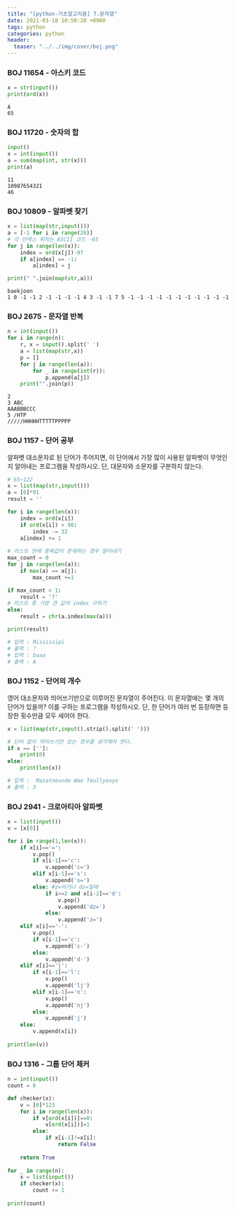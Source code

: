 ```yaml
---
title: "[python-기초알고리즘] 7.문자열"
date: 2021-03-18 10:58:28 +0900
tags: python
categories: python
header:
  teaser: "../../img/cover/boj.png"
---
```




### BOJ 11654 - 아스키 코드


```python
x = str(input())
print(ord(x))
```

    A
    65


### BOJ 11720 - 숫자의 합


```python
input()
x = int(input())
a = sum(map(int, str(x)))
print(a)
```

    11
    10987654321
    46


### BOJ 10809 - 알파벳 찾기


```python
x = list(map(str,input()))
a = [-1 for i in range(26)]
# 각 인덱스 위치는 ASCII 코드 -65
for j in range(len(x)):
    index = ord(x[j])-97
    if a[index] == -1:
        a[index] = j

print(" ".join(map(str,a)))
```

    baekjoon
    1 0 -1 -1 2 -1 -1 -1 -1 4 3 -1 -1 7 5 -1 -1 -1 -1 -1 -1 -1 -1 -1 -1 -1


### BOJ 2675 - 문자열 반복


```python
n = int(input())
for i in range(n):
    r, x = input().split(' ')
    a = list(map(str,x))
    p = []
    for j in range(len(a)):
        for _ in range(int(r)):
            p.append(a[j])
    print("".join(p))
```

    2
    3 ABC
    AAABBBCCC
    5 /HTP
    /////HHHHHTTTTTPPPPP

### BOJ 1157 - 단어 공부
알파벳 대소문자로 된 단어가 주어지면, 이 단어에서 가장 많이 사용된 알파벳이 무엇인지 알아내는 프로그램을 작성하시오. 단, 대문자와 소문자를 구분하지 않는다.

```python
# 65~122
x = list(map(str,input()))
a = [0]*91
result = ''

for i in range(len(x)):
    index = ord(x[i])
    if ord(x[i]) > 90:
        index -= 32
    a[index] += 1
    
# 리스트 안에 중복값이 존재하는 경우 알아내기
max_count = 0
for j in range(len(a)):
    if max(a) == a[j]:
        max_count +=1

if max_count > 1:
    result = '?'
# 리스트 중 가장 큰 값의 index 구하기
else:
    result = chr(a.index(max(a)))

print(result)
```

```python
# 입력 : Mississipi
# 출력 : ?
# 입력 : baaa
# 출력 : A
```

### BOJ 1152 - 단어의 개수
영어 대소문자와 띄어쓰기만으로 이루어진 문자열이 주어진다. 이 문자열에는 몇 개의 단어가 있을까? 이를 구하는 프로그램을 작성하시오. 단, 한 단어가 여러 번 등장하면 등장한 횟수만큼 모두 세어야 한다.

```python
x = list(map(str,input().strip().split(' ')))

# 단어 없이 띄어쓰기만 있는 경우를 생각해야 한다.
if x == ['']:
    print(0)
else:
    print(len(x))
```

```python
# 입력 :  Mazatneunde Wae Teullyeoyo
# 출력 : 3
```

### BOJ 2941 - 크로아티아 알파벳

```python
x = list(input())
v = [x[0]]

for i in range(1,len(x)):
    if x[i]=='=':
        v.pop()
        if x[i-1]=='c':
            v.append('c=')
        elif x[i-1]=='s':
            v.append('s=')
        else: #z=이거나 dz=일때
            if i>=2 and x[i-2]=='d':
                v.pop()
                v.append('dz=')
            else:
                v.append('z=')
    elif x[i]=='-':
        v.pop()
        if x[i-1]=='c':
            v.append('c-')
        else:
            v.append('d-')
    elif x[i]=='j':
        if x[i-1]=='l':
            v.pop()
            v.append('lj')
        elif x[i-1]=='n':
            v.pop()
            v.append('nj')
        else:
            v.append('j')
    else:
        v.append(x[i])
        
print(len(v))
```

### BOJ 1316 - 그룹 단어 체커

```python
n = int(input())
count = 0

def checker(x):
    v = [0]*123
    for i in range(len(x)):
        if v[ord(x[i])]==0:
            v[ord(x[i])]=1
        else:
            if x[i-1]!=x[i]:
                return False
            
    return True
    
for _ in range(n):
    x = list(input())
    if checker(x):
        count += 1
    
print(count)
```